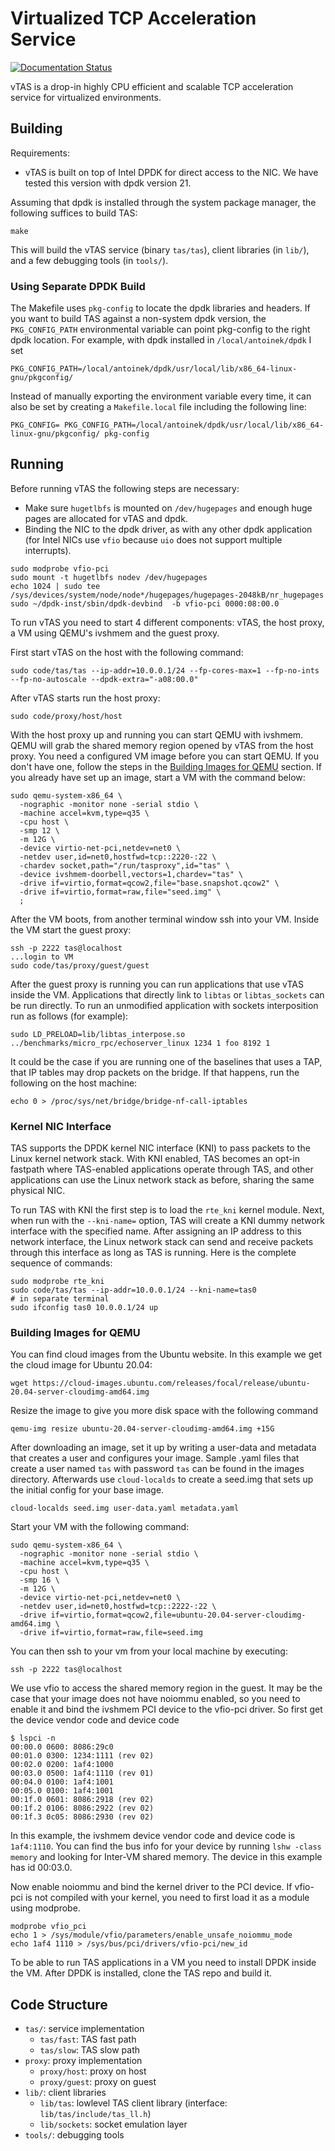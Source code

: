 # Virtualized TCP Acceleration Service

[![Documentation Status](https://readthedocs.org/projects/tas/badge/?version=latest)](https://tas.readthedocs.io/en/latest/?badge=latest)


vTAS is a drop-in highly CPU efficient and scalable TCP acceleration service for
virtualized environments.

## Building
Requirements:
  * vTAS is built on top of Intel DPDK for direct access to the NIC. We have
    tested this version with dpdk version 21.

Assuming that dpdk is installed through the system package manager, the
following suffices to build TAS:
```
make
```

This will build the vTAS service (binary `tas/tas`), client libraries (in
`lib/`), and a few debugging tools (in `tools/`).


### Using Separate DPDK Build

The Makefile uses `pkg-config` to locate the dpdk libraries and headers. If you
want to build TAS against a non-system dpdk version, the
`PKG_CONFIG_PATH` environmental variable can point pkg-config to the right dpdk
location. For example, with dpdk installed in `/local/antoinek/dpdk` I set

```
PKG_CONFIG_PATH=/local/antoinek/dpdk/usr/local/lib/x86_64-linux-gnu/pkgconfig/
```

Instead of manually exporting the environment variable every time, it can also
be set by creating a `Makefile.local` file including the following line:

```
PKG_CONFIG= PKG_CONFIG_PATH=/local/antoinek/dpdk/usr/local/lib/x86_64-linux-gnu/pkgconfig/ pkg-config
```

## Running

Before running vTAS the following steps are necessary:
   * Make sure `hugetlbfs` is mounted on `/dev/hugepages` and enough huge pages are
     allocated for vTAS and dpdk.
   * Binding the NIC to the dpdk driver, as with any other dpdk application (for
     Intel NICs use `vfio` because `uio` does not support multiple interrupts).

```
sudo modprobe vfio-pci
sudo mount -t hugetlbfs nodev /dev/hugepages
echo 1024 | sudo tee /sys/devices/system/node/node*/hugepages/hugepages-2048kB/nr_hugepages
sudo ~/dpdk-inst/sbin/dpdk-devbind  -b vfio-pci 0000:08:00.0
```

To run vTAS you need to start 4 different components:
vTAS, the host proxy, a VM using QEMU's ivshmem and the guest proxy.

First start vTAS on the host with the following command:
```
sudo code/tas/tas --ip-addr=10.0.0.1/24 --fp-cores-max=1 --fp-no-ints --fp-no-autoscale --dpdk-extra="-a08:00.0"
```

After vTAS starts run the host proxy:
```
sudo code/proxy/host/host
```

With the host proxy up and running you can start QEMU with ivshmem. 
QEMU will grab the shared memory region opened by vTAS from the host proxy. 
You need a configured VM image before you can start QEMU. If you don't have one,
follow the steps in the [Building Images for QEMU](#building-images-for-qemu)
section. If you already have set up an image, start a VM with the command below:

```
sudo qemu-system-x86_64 \
  -nographic -monitor none -serial stdio \
  -machine accel=kvm,type=q35 \
  -cpu host \
  -smp 12 \
  -m 12G \
  -device virtio-net-pci,netdev=net0 \
  -netdev user,id=net0,hostfwd=tcp::2220-:22 \
  -chardev socket,path="/run/tasproxy",id="tas" \
  -device ivshmem-doorbell,vectors=1,chardev="tas" \
  -drive if=virtio,format=qcow2,file="base.snapshot.qcow2" \
  -drive if=virtio,format=raw,file="seed.img" \
  ;
```

After the VM boots, from another terminal window ssh into your VM.
Inside the VM start the guest proxy:
```
ssh -p 2222 tas@localhost
...login to VM
sudo code/tas/proxy/guest/guest
```

After the guest proxy is running you can run applications that use vTAS
inside the VM. Applications that directly link to `libtas` or
`libtas_sockets` can be run directly. To run an unmodified application with
sockets interposition run as follows (for example):
```
sudo LD_PRELOAD=lib/libtas_interpose.so ../benchmarks/micro_rpc/echoserver_linux 1234 1 foo 8192 1
```

It could be the case if you are running one of the baselines that uses a TAP, that IP
tables may drop packets on the bridge. If that happens, run the following on the host
machine:
```
echo 0 > /proc/sys/net/bridge/bridge-nf-call-iptables
```

### Kernel NIC Interface

TAS supports the DPDK kernel NIC interface (KNI) to pass packets to the Linux
kernel network stack. With KNI enabled, TAS becomes an opt-in fastpath where
TAS-enabled applications operate through TAS, and other applications can use the
Linux network stack as before, sharing the same physical NIC.

To run TAS with KNI the first step is to load the `rte_kni` kernel module. Next,
when run with the `--kni-name=` option, TAS will create a KNI dummy network
interface with the specified name. After assigning an IP address to this
network interface, the Linux network stack can send and receive packets through
this interface as long as TAS is running. Here is the complete sequence of
commands:

```
sudo modprobe rte_kni
sudo code/tas/tas --ip-addr=10.0.0.1/24 --kni-name=tas0
# in separate terminal
sudo ifconfig tas0 10.0.0.1/24 up
```

### Building Images for QEMU

You can find cloud images from the Ubuntu website. In this example we get
the cloud image for Ubuntu 20.04:
```
wget https://cloud-images.ubuntu.com/releases/focal/release/ubuntu-20.04-server-cloudimg-amd64.img
```

Resize the image to give you more disk space with the following command
```
qemu-img resize ubuntu-20.04-server-cloudimg-amd64.img +15G
```

After downloading an image, set it up by writing a user-data
and metadata that creates a user and configures your image.
Sample .yaml files that create a user named `tas` with password
`tas` can be found in the images directory. Afterwards use `cloud-localds`
to create a seed.img that sets up the initial config for your base image.

```
cloud-localds seed.img user-data.yaml metadata.yaml
```

Start your VM with the following command:

```
sudo qemu-system-x86_64 \
  -nographic -monitor none -serial stdio \
  -machine accel=kvm,type=q35 \
  -cpu host \
  -smp 16 \
  -m 12G \
  -device virtio-net-pci,netdev=net0 \
  -netdev user,id=net0,hostfwd=tcp::2222-:22 \
  -drive if=virtio,format=qcow2,file=ubuntu-20.04-server-cloudimg-amd64.img \
  -drive if=virtio,format=raw,file=seed.img
```

You can then ssh to your vm from your local machine by executing:

```
ssh -p 2222 tas@localhost
```

We use vfio to access the shared memory region in the guest. It may be the
case that your image does not have noiommu enabled, so you need to enable it
and bind the ivshmem PCI device to the vfio-pci driver. So first get the device
vendor code and device code

```
$ lspci -n
00:00.0 0600: 8086:29c0
00:01.0 0300: 1234:1111 (rev 02)
00:02.0 0200: 1af4:1000
00:03.0 0500: 1af4:1110 (rev 01)
00:04.0 0100: 1af4:1001
00:05.0 0100: 1af4:1001
00:1f.0 0601: 8086:2918 (rev 02)
00:1f.2 0106: 8086:2922 (rev 02)
00:1f.3 0c05: 8086:2930 (rev 02)
```

In this example, the ivshmem device vendor code and device code is `1af4:1110`.
You can find the bus info for your device by running `lshw -class memory` and
looking for Inter-VM shared memory. The device in this example has id 00:03.0.

Now enable noiommu and bind the kernel driver to the PCI device. If vfio-pci is
not compiled with your kernel, you need to first load it as a module using
modprobe.

```
modprobe vfio_pci
echo 1 > /sys/module/vfio/parameters/enable_unsafe_noiommu_mode
echo 1af4 1110 > /sys/bus/pci/drivers/vfio-pci/new_id
```

To be able to run TAS applications in a VM you need to install DPDK inside
the VM. After DPDK is installed, clone the TAS repo and build it.

## Code Structure
  * `tas/`: service implementation
    * `tas/fast`: TAS fast path
    * `tas/slow`: TAS slow path
  * `proxy`: proxy implementation
    * `proxy/host`: proxy on host
    * `proxy/guest`: proxy on guest  
  * `lib/`: client libraries
    * `lib/tas`: lowlevel TAS client library (interface:
      `lib/tas/include/tas_ll.h`)
    * `lib/sockets`: socket emulation layer
  * `tools/`: debugging tools
